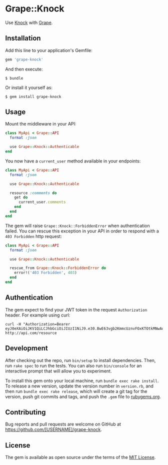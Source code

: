 # Grape::Knock

Use [Knock](https://github.com/nsarno/knock) with [Grape](https://github.com/ruby-grape).

## Installation

Add this line to your application's Gemfile:

```ruby
gem 'grape-knock'
```

And then execute:

    $ bundle

Or install it yourself as:

    $ gem install grape-knock

## Usage

Mount the middleware in your API:

```ruby
class MyApi < Grape::API
  format :json

  use Grape::Knock::Authenticable
end
```

You now have a `current_user` method available in your endpoints:

```ruby
class MyApi < Grape::API
  format :json

  use Grape::Knock::Authenticable

  resource :comments do
    get do
      current_user.comments
    end
  end
end
```

The gem will raise `Grape::Knock::ForbiddenError` when authentication failed. You can rescue this exception in your API
in order to respond with a `403 Forbidden` http request:

```ruby
class MyApi < Grape::API
  format :json

  use Grape::Knock::Authenticable

  rescue_from Grape::Knock::ForbiddenError do
    error!('403 Forbidden', 403)
  end
end
```

## Authentication

The gem expect to find your JWT token in the request `Authorization` header. For example using curl:

```
curl -H "Authorization=Bearer eyJ0eXAiOiJKV1QiLCJhbGciOiJIUzI1NiJ9.e30.BwE63vgb2KmmcUznvFOxKTOtkMNwAoR5yX4MrtydyXc" http://api.com/resource
```

## Development

After checking out the repo, run `bin/setup` to install dependencies. Then, run `rake spec` to run the tests. You can also run `bin/console` for an interactive prompt that will allow you to experiment.

To install this gem onto your local machine, run `bundle exec rake install`. To release a new version, update the version number in `version.rb`, and then run `bundle exec rake release`, which will create a git tag for the version, push git commits and tags, and push the `.gem` file to [rubygems.org](https://rubygems.org).

## Contributing

Bug reports and pull requests are welcome on GitHub at https://github.com/[USERNAME]/grape-knock.


## License

The gem is available as open source under the terms of the [MIT License](http://opensource.org/licenses/MIT).

